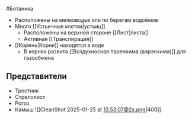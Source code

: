 #Ботаника 
- Расположены на мелководье или по берегам водоёмов
- Много [[Устьичные клетки|устьиц]]
	- Расположены на верхней стороне [[Лист|листа]]
	- Активная [[Транспирация]]
- [[Корень|Корни]] находятся в воде
	- В корнях развита [[Воздухносная паренхима (аэрэнхима)]] для газообмена
## Представители
- Тростник
- Стрелолист
- Рогоз
- Камыш
![[CleanShot 2025-01-25 at 13.53.07@2x.png|400]]